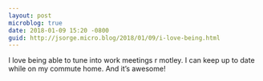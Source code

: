 ```yaml
---
layout: post
microblog: true
date: 2018-01-09 15:20 -0800
guid: http://jsorge.micro.blog/2018/01/09/i-love-being.html
---
```

I love being able to tune into work meetings r motley. I can keep up to date while on my commute home. And it’s awesome!
